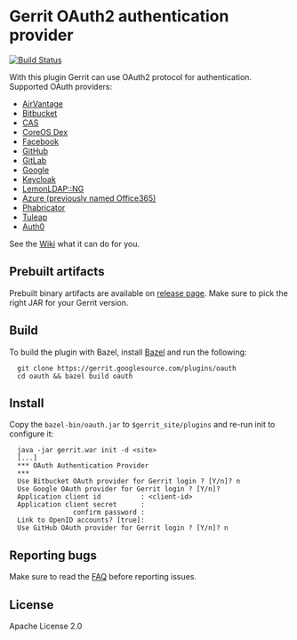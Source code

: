 Gerrit OAuth2 authentication provider
=====================================

[![Build Status](https://travis-ci.org/davido/gerrit-oauth-provider.svg?branch=master)](https://travis-ci.org/davido/gerrit-oauth-provider)


With this plugin Gerrit can use OAuth2 protocol for authentication. 
Supported OAuth providers:

* [AirVantage](https://doc.airvantage.net/av/reference/cloud/API/#API-GeneralInformation-Authentication)
* [Bitbucket](https://confluence.atlassian.com/bitbucket/oauth-on-bitbucket-cloud-238027431.html)
* [CAS](https://www.apereo.org/projects/cas)
* [CoreOS Dex](https://github.com/coreos/dex)
* [Facebook](https://developers.facebook.com/docs/facebook-login)
* [GitHub](https://developer.github.com/v3/oauth/)
* [GitLab](https://about.gitlab.com/)
* [Google](https://developers.google.com/identity/protocols/OAuth2)
* [Keycloak](http://www.keycloak.org/)
* [LemonLDAP::NG](https://lemonldap-ng.org)
* [Azure (previously named Office365)](https://docs.microsoft.com/en-us/azure/active-directory/develop/active-directory-v2-protocols)
* [Phabricator](https://secure.phabricator.com/book/phabcontrib/article/using_oauthserver/)
* [Tuleap](https://docs.tuleap.org/user-guide/oauth2.html)
* [Auth0](https://auth0.com/docs/authenticate/protocols/oauth)

See the [Wiki](https://github.com/davido/gerrit-oauth-provider/wiki) what it can do for you.

Prebuilt artifacts 
------------------

Prebuilt binary artifacts are available on [release page](https://github.com/davido/gerrit-oauth-provider/releases). Make sure to pick the right JAR for your Gerrit version.

Build
-----

To build the plugin with Bazel, install
[Bazel](https://bazel.build/versions/master/docs/install.html) and run the
following:

```
  git clone https://gerrit.googlesource.com/plugins/oauth
  cd oauth && bazel build oauth
```

Install
-------

Copy the `bazel-bin/oauth.jar` to
`$gerrit_site/plugins` and re-run init to configure it:

```
  java -jar gerrit.war init -d <site>
  [...]
  *** OAuth Authentication Provider
  ***
  Use Bitbucket OAuth provider for Gerrit login ? [Y/n]? n
  Use Google OAuth provider for Gerrit login ? [Y/n]?
  Application client id          : <client-id>
  Application client secret      : 
                confirm password : 
  Link to OpenID accounts? [true]: 
  Use GitHub OAuth provider for Gerrit login ? [Y/n]? n
```

Reporting bugs
--------------

Make sure to read the [FAQ](https://github.com/davido/gerrit-oauth-provider/wiki/FAQ) before reporting issues.

License
-------

Apache License 2.0
